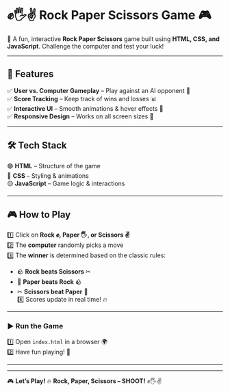 # ✊🖐✌ **Rock Paper Scissors Game** 🎮  

🚀 A fun, interactive **Rock Paper Scissors** game built using **HTML, CSS, and JavaScript**. Challenge the computer and test your luck!  

---

## 📌 **Features**  
✅ **User vs. Computer Gameplay** – Play against an AI opponent 🤖  
✅ **Score Tracking** – Keep track of wins and losses 📊  
✅ **Interactive UI** – Smooth animations & hover effects 🎨  
✅ **Responsive Design** – Works on all screen sizes 📱  

---

## 🛠 **Tech Stack**  
🟢 **HTML** – Structure of the game  
🔵 **CSS** – Styling & animations  
🟡 **JavaScript** – Game logic & interactions  

---

## 🎮 **How to Play**  
1️⃣ Click on **Rock ✊, Paper 🖐, or Scissors ✌**  
2️⃣ The **computer** randomly picks a move  
3️⃣ The **winner** is determined based on the classic rules:  
   - 🪨 **Rock beats Scissors** ✂  
   - 📄 **Paper beats Rock** 🪨  
   - ✂ **Scissors beat Paper** 📄  
4️⃣ Scores update in real time! 🔥  

---


### ▶ Run the Game  
1️⃣ Open `index.html` in a browser 🌍  
2️⃣ Have fun playing! 🎉  

---

---

🎮 **Let’s Play!** 🔥 **Rock, Paper, Scissors – SHOOT!** ✊🖐✌  
